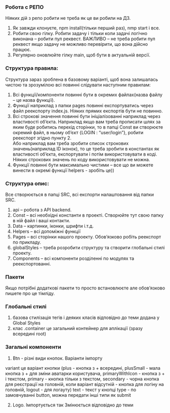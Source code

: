 ### Робота с РЕПО

Ніяких дій з репо робити не треба як це ви робили на ДЗ.

1. Як завжди клонуєте, npm install(тільки перший раз), nmp start і все.
2. Робити свою гілку. Робити задачу і тільки коли задачі логічно виконана –
   робити пул реквест. ВАЖЛИВО – не треба робити пул реквест якщо задачу не
   можливо перевірити, що вона дійсно працює.
3. Регулярно оновлюйте гілку main, щоб бути в актуальній версії.

### Структура правила:

Структура зараз зроблена в базовому варіанті, щоб вона залишалась чистою та
зрозумілою всі повинні слідувати наступним правилам:

1. Всі функції/компоненти повинні бути в окремих файлах(назва файлу – це назва
   функції).
2. Функції наприклад з папки pages повинні експортуватись через файл реекспорту
   index.js. Ніяких прямих експортів бути не повинно.
3. Всі строкові значення повинні бути ініціалізованні наприклад через
   властивості об’єкта. Наприклад якщо вам треба прописати шлях за яким буде
   робитись перехід сторінки, то в папці Const ви створюєте окремий файл, в
   ньому об’єкт {LOGIN : “user/login”}, робити реекспорт згідно пункту 2.  
   Або наприклад вам треба зробити список строкових значень(наприклад ID
   іконок), то це треба зробити в константах як властивості об’єкта,
   експортувати і потім використовувати в коді. Ніяких строкових значень по коду
   використовувати не можна.
4. Функції повинні бути максимально чистими – все що ви можете винести в окремі
   функції helpers - зробіть це))

### Структура опис:

Все створюється в папці SRC, всі експорти налаштовання від папки SRC.

1. api – робота з API backend.
2. Const – всі необхідні константи в проекті. Створюйте тут свою папку в ній
   файл і ваші контакти.
3. Data – картинки, іконки, шрифти і.т.д.
4. Helpers – всі допоміжні функції
5. Pages – всі сторінки нашого проекту. Обов’язково робіть реекспорт по
   прикладу.
6. globalStyles – треба розробити структуру та створити глобальні стилі проекту.
7. Components – всі компоненти розділенні по модулях та реекспортованні.

### Пакети

Якщо потрібні додаткові пакети то просто встановлюєте але обов’язково пишете про
це тімліду.

### Глобальні стилі

1. базова стилізація тегів і деяких класів відповідно до теми додана у Global
   Styles
2. клас .container це загальний контейнер для аплікації (зразу всередині root)

### Загальні компоненти

1. Btn - різні види кнопок. Варіанти імпорту

<Btn variant="plus"></Btn>

<Btn variant="plusSmall"></Btn>

<Btn type="submit" text="Send" variant="primaryWithIcon"></Btn>

<Btn text="Create" variant="primary"></Btn>

<Btn text="Registration" variant="secondary"></Btn>

<Btn text="Log In"></Btn>

<Btn text="Log Out" variant="logout"></Btn>

variant це варіант кнопки (plus - кнопка з + всередині, plusSmall - мала кнопка
з + для зміни аватарки користувача, primaryWithIcon - кнопка з + і текстом,
primary - кнопка тільки з текстом, secondary - чорна кнопка для реєстрації на
головній, коли варіант відсутній - кнопка для логіну на головній, logout - для
логауту) text - текст у кнопці type - по замовчуванні button, можна передати
інші типи як submit

2. Logo. Імпортується так <Logo></Logo> Змінюється відповідно до теми
